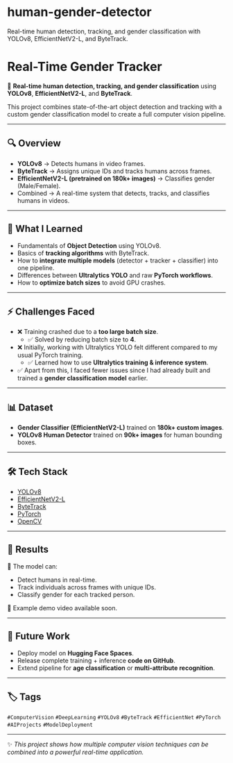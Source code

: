 # human-gender-detector
Real-time human detection, tracking, and gender classification with YOLOv8, EfficientNetV2-L, and ByteTrack.
# Real-Time Gender Tracker  

🚀 **Real-time human detection, tracking, and gender classification** using **YOLOv8**, **EfficientNetV2-L**, and **ByteTrack**.  

This project combines state-of-the-art object detection and tracking with a custom gender classification model to create a full computer vision pipeline.  

---

## 🔍 Overview  
- **YOLOv8** → Detects humans in video frames.  
- **ByteTrack** → Assigns unique IDs and tracks humans across frames.  
- **EfficientNetV2-L (pretrained on 180k+ images)** → Classifies gender (Male/Female).  
- Combined → A real-time system that detects, tracks, and classifies humans in videos.  

---

## 🎯 What I Learned  
- Fundamentals of **Object Detection** using YOLOv8.  
- Basics of **tracking algorithms** with ByteTrack.  
- How to **integrate multiple models** (detector + tracker + classifier) into one pipeline.  
- Differences between **Ultralytics YOLO** and raw **PyTorch workflows**.  
- How to **optimize batch sizes** to avoid GPU crashes.  

---

## ⚡ Challenges Faced  
- ❌ Training crashed due to a **too large batch size**.  
   - ✅ Solved by reducing batch size to **4**.  
- ❌ Initially, working with Ultralytics YOLO felt different compared to my usual PyTorch training.  
   - ✅ Learned how to use **Ultralytics training & inference system**.  
- ✅ Apart from this, I faced fewer issues since I had already built and trained a **gender classification model** earlier.  

---

## 📊 Dataset  
- **Gender Classifier (EfficientNetV2-L)** trained on **180k+ custom images**.  
- **YOLOv8 Human Detector** trained on **90k+ images** for human bounding boxes.  

---

## 🛠️ Tech Stack  
- [YOLOv8](https://github.com/ultralytics/ultralytics)  
- [EfficientNetV2-L](https://arxiv.org/abs/2104.00298)  
- [ByteTrack](https://github.com/ifzhang/ByteTrack)  
- [PyTorch](https://pytorch.org/)  
- [OpenCV](https://opencv.org/)  

---

## 🚀 Results  
📌 The model can:  
- Detect humans in real-time.  
- Track individuals across frames with unique IDs.  
- Classify gender for each tracked person.  

🎥 Example demo video available soon.  

---

## 📂 Future Work  
- Deploy model on **Hugging Face Spaces**.  
- Release complete training + inference **code on GitHub**.  
- Extend pipeline for **age classification** or **multi-attribute recognition**.  

---

## 🏷️ Tags  
`#ComputerVision` `#DeepLearning` `#YOLOv8` `#ByteTrack` `#EfficientNet` `#PyTorch` `#AIProjects` `#ModelDeployment`  

---

✨ *This project shows how multiple computer vision techniques can be combined into a powerful real-time application.*  
